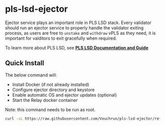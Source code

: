 # pls-lsd-ejector

Ejector service plays an important role in PLS LSD stack. Every validator should run an ejector service to properly handle the validator exiting process, as users are free to `unstake` and `withdraw` vPLS as they need, it is important for valditors to exit gracefully when required.

To learn more about PLS LSD, see [**PLS LSD Documentation and Guide**](https://vouch.run/docs/architecture/vouch_lsd.html)

## Quick Install

The below command will:
- Install Docker (if not already installed)
- Configure ejector directory and keystore
- Enable automatic OS and ejector updates (optional)
- Start the Relay docker container


Note: this command needs to be run as root.

```bash
curl -sL https://raw.githubusercontent.com/Vouchrun/pls-lsd-ejector/refs/heads/main/node-install.sh > node-install.sh; bash node-install.sh
```